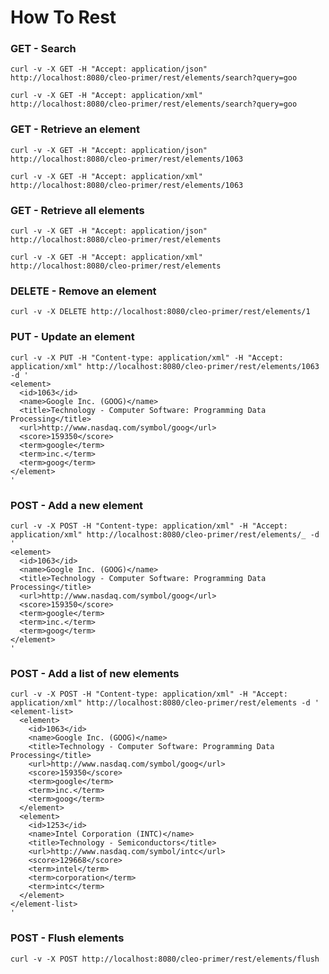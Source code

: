 # How To Rest

### GET - Search

    curl -v -X GET -H "Accept: application/json" http://localhost:8080/cleo-primer/rest/elements/search?query=goo
    
    curl -v -X GET -H "Accept: application/xml" http://localhost:8080/cleo-primer/rest/elements/search?query=goo
    
### GET - Retrieve an element

    curl -v -X GET -H "Accept: application/json" http://localhost:8080/cleo-primer/rest/elements/1063
    
    curl -v -X GET -H "Accept: application/xml" http://localhost:8080/cleo-primer/rest/elements/1063
    
### GET - Retrieve all elements

    curl -v -X GET -H "Accept: application/json" http://localhost:8080/cleo-primer/rest/elements
    
    curl -v -X GET -H "Accept: application/xml" http://localhost:8080/cleo-primer/rest/elements
    
### DELETE - Remove an element

    curl -v -X DELETE http://localhost:8080/cleo-primer/rest/elements/1

### PUT - Update an element

    curl -v -X PUT -H "Content-type: application/xml" -H "Accept: application/xml" http://localhost:8080/cleo-primer/rest/elements/1063 -d '
    <element>
      <id>1063</id>
      <name>Google Inc. (GOOG)</name>
      <title>Technology - Computer Software: Programming Data Processing</title>
      <url>http://www.nasdaq.com/symbol/goog</url>
      <score>159350</score>
      <term>google</term>
      <term>inc.</term>
      <term>goog</term>
    </element>
    '

### POST - Add a new element

    curl -v -X POST -H "Content-type: application/xml" -H "Accept: application/xml" http://localhost:8080/cleo-primer/rest/elements/_ -d '
    <element>
      <id>1063</id>
      <name>Google Inc. (GOOG)</name>
      <title>Technology - Computer Software: Programming Data Processing</title>
      <url>http://www.nasdaq.com/symbol/goog</url>
      <score>159350</score>
      <term>google</term>
      <term>inc.</term>
      <term>goog</term>
    </element>
    '

### POST - Add a list of new elements

    curl -v -X POST -H "Content-type: application/xml" -H "Accept: application/xml" http://localhost:8080/cleo-primer/rest/elements -d '
    <element-list>
      <element>
        <id>1063</id>
        <name>Google Inc. (GOOG)</name>
        <title>Technology - Computer Software: Programming Data Processing</title>
        <url>http://www.nasdaq.com/symbol/goog</url>
        <score>159350</score>
        <term>google</term>
        <term>inc.</term>
        <term>goog</term>
      </element>
      <element>
        <id>1253</id>
        <name>Intel Corporation (INTC)</name>
        <title>Technology - Semiconductors</title>
        <url>http://www.nasdaq.com/symbol/intc</url>
        <score>129668</score>
        <term>intel</term>
        <term>corporation</term>
        <term>intc</term>
      </element>
    </element-list>
    '

### POST - Flush elements

    curl -v -X POST http://localhost:8080/cleo-primer/rest/elements/flush
